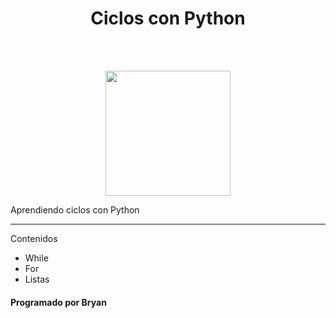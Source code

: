<h1 align="center">Ciclos con Python</h1>
<br>
<br>
<p align="center">
  <img src="https://static.wikia.nocookie.net/featteca/images/0/05/Bolt_Python.png/revision/latest?cb=20210616212109&path-prefix=es" height="200" width="200">
</p>

Aprendiendo ciclos con Python

***

Contenidos
- While
- For
- Listas

#### Programado por Bryan

